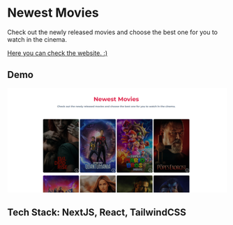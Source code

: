 # Newest Movies

Check out the newly released movies and choose the best one for you to watch in the cinema.

[Here you can check the website. :)](https://newfilms-beta.vercel.app)

## Demo

![Demo](./demo.png)

## **Tech Stack:** NextJS, React, TailwindCSS
